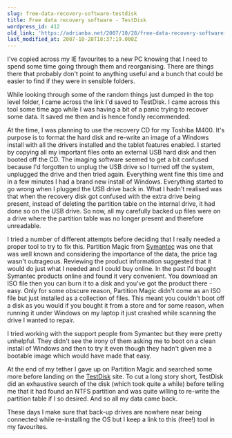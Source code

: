 ```yaml
---
slug: free-data-recovery-software-testdisk
title: Free data recovery software - TestDisk
wordpress_id: 412
old_link: 'https://adrianba.net/2007/10/28/free-data-recovery-software-testdisk/'
last_modified_at: 2007-10-28T18:37:19.000Z
---
```


I've copied across my IE favourites to a new PC knowing that I need to spend some time going through them and reorganising. There are things there that probably don't point to anything useful and a bunch that could be easier to find if they were in sensible folders.

 

While looking through some of the random things just dumped in the top level folder, I came across the link I'd saved to TestDisk. I came across this tool some time ago while I was having a bit of a panic trying to recover some data. It saved me then and is hence fondly recommended.

 

At the time, I was planning to use the recovery CD for my Toshiba M400. It's purpose is to format the hard disk and re-write an image of a Windows install with all the drivers installed and the tablet features enabled. I started by copying all my important files onto an external USB hard disk and then booted off the CD. The imaging software seemed to get a bit confused because I'd forgotten to unplug the USB drive so I turned off the system, unplugged the drive and then tried again. Everything went fine this time and in a few minutes I had a brand new install of Windows. Everything started to go wrong when I plugged the USB drive back in. What I hadn't realised was that when the recovery disk got confused with the extra drive being present, instead of deleting the partition table on the internal drive, it had done so on the USB drive. So now, all my carefully backed up files were on a drive where the partition table was no longer present and therefore unreadable.

 

I tried a number of different attempts before deciding that I really needed a proper tool to try to fix this. Partition Magic from [Symantec](http://www.symantec.com/) was one that was well known and considering the importance of the data, the price tag wasn't outrageous. Reviewing the product information suggested that it would do just what I needed and I could buy online. In the past I'd bought Symantec products online and found it very convenient. You download an ISO file then you can burn it to a disk and you've got the product there - easy. Only for some obscure reason, Partition Magic didn't come as an ISO file but just installed as a collection of files. This meant you couldn't boot off a disk as you would if you bought it from a store and for some reason, when running it under Windows on my laptop it just crashed while scanning the drive I wanted to repair.

 

I tried working with the support people from Symantec but they were pretty unhelpful. They didn't see the irony of them asking me to boot on a clean install of Windows and then to try it even though they hadn't given me a bootable image which would have made that easy.

 

At the end of my tether I gave up on Partition Magic and searched some more before landing on the [TestDisk](http://www.cgsecurity.org/wiki/TestDisk) site. To cut a long story short, TestDisk did an exhaustive search of the disk (which took quite a while) before telling me that it had found an NTFS partition and was quite willing to re-write the partition table if I so desired. And so all my data came back.

 

These days I make sure that back-up drives are nowhere near being connected while re-installing the OS but I keep a link to this (free!) tool in my favourites.
